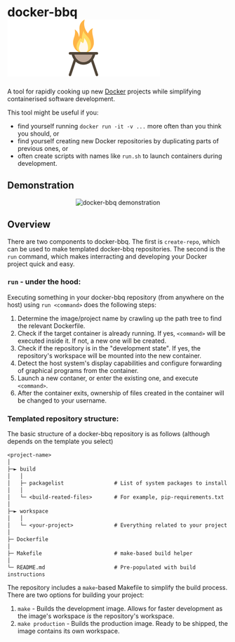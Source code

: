 <h1>docker-bbq<br><img alt="docker-bbq" src="https://github.com/MarkHedleyJones/docker-bbq/raw/d71aa959ea69b5ced85b670ea92dcc4cd11f87f1/media/bbq.svg"></h1>

A tool for rapidly cooking up new [Docker](https://www.docker.com/) projects while simplifying containerised software development.

This tool might be useful if you:
* find yourself running `docker run -it -v ...` more often than you think you should, or
* find yourself creating new Docker repositories by duplicating parts of previous ones, or
* often create scripts with names like `run.sh` to launch containers during development.

## Demonstration

<p align="center">
  <img src="https://raw.github.com/markhedleyjones/docker-bbq/master/media/demo.gif" alt="docker-bbq demonstration"/>
</p>

## Overview
There are two components to docker-bbq.
The first is `create-repo`, which can be used to make templated docker-bbq repositories.
The second is the `run` command, which makes interracting and developing your Docker project quick and easy.

### `run` - under the hood:
Executing something in your docker-bbq repository (from anywhere on the host) using `run <command>` does the following steps:
1. Determine the image/project name by crawling up the path tree to find the relevant Dockerfile.
2. Check if the target container is already running. If yes, `<command>` will be executed inside it. If not, a new one will be created.
3. Check if the repository is in the "development state". If yes, the repository's workspace will be mounted into the new container.
4. Detect the host system's display capabilities and configure forwarding of graphical programs from the container.
5. Launch a new contaner, or enter the existing one, and execute `<command>`.
6. After the container exits, ownership of files created in the container will be changed to your username.

### Templated repository structure:
The basic structure of a docker-bbq repository is as follows (although depends on the template you select)
```
<project-name>
│
├─► build
│   │
│   ├─ packagelist                # List of system packages to install
│   │
│   └─ <build-reated-files>       # For example, pip-requirements.txt
│
├─► workspace
│   │
│   └─ <your-project>             # Everything related to your project
│
├─ Dockerfile
│
├─ Makefile                       # make-based build helper
│
└─ README.md                      # Pre-populated with build instructions
```

The repository includes a `make`-based Makefile to simplify the build process.
There are two options for building your project:
1. `make` - Builds the development image. Allows for faster development as the image's workspace *is* the repository's workspace.
2. `make production` - Builds the production image. Ready to be shipped, the image contains its own workspace.
